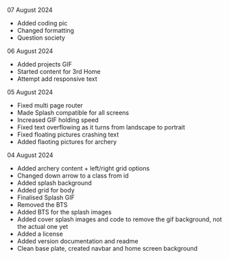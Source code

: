 07 August 2024
- Added coding pic
- Changed formatting
- Question society

06 August 2024
- Added projects GIF
- Started content for 3rd Home
- Attempt add responsive text

05 August 2024
- Fixed multi page router
- Made Splash compatible for all screens
- Increased GIF holding speed
- Fixed text overflowing as it turns from landscape to portrait
- Fixed floating pictures crashing text
- Added flaoting pictures for archery

04 August 2024
- Added archery content + left/right grid options
- Changed down arrow to a class from id
- Added splash background
- Added grid for body
- Finalised Splash GIF
- Removed the BTS
- Added BTS for the splash images
- Added cover splash images and code to remove the gif background, not the actual one yet
- Added a license
- Added version documentation and readme
- Clean base plate, created navbar and home screen background
